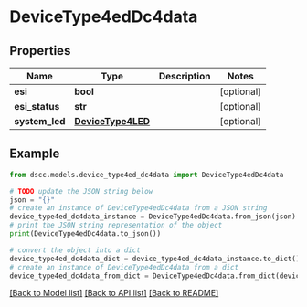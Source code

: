 # DeviceType4edDc4data


## Properties

Name | Type | Description | Notes
------------ | ------------- | ------------- | -------------
**esi** | **bool** |  | [optional] 
**esi_status** | **str** |  | [optional] 
**system_led** | [**DeviceType4LED**](DeviceType4LED.md) |  | [optional] 

## Example

```python
from dscc.models.device_type4ed_dc4data import DeviceType4edDc4data

# TODO update the JSON string below
json = "{}"
# create an instance of DeviceType4edDc4data from a JSON string
device_type4ed_dc4data_instance = DeviceType4edDc4data.from_json(json)
# print the JSON string representation of the object
print(DeviceType4edDc4data.to_json())

# convert the object into a dict
device_type4ed_dc4data_dict = device_type4ed_dc4data_instance.to_dict()
# create an instance of DeviceType4edDc4data from a dict
device_type4ed_dc4data_from_dict = DeviceType4edDc4data.from_dict(device_type4ed_dc4data_dict)
```
[[Back to Model list]](../README.md#documentation-for-models) [[Back to API list]](../README.md#documentation-for-api-endpoints) [[Back to README]](../README.md)


